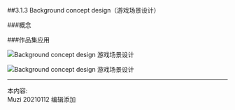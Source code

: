 ##3.1.3 Background concept design（游戏场景设计）

###概念




###作品集应用

![Background concept design 游戏场景设计](http://kitpic.makebi.net/2021/ixd_38.jpg)



![Background concept design 游戏场景设计](http://kitpic.makebi.net/2021/ixd_39.jpg)







---
本内容:  
Muzi 20210112 编辑添加
